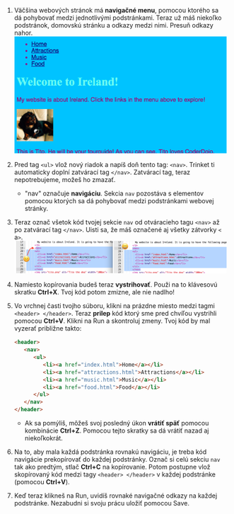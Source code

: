 1. Väčšina webových stránok má **navigačné menu**, pomocou ktorého sa dá pohybovať medzi jednotlivými podstránkami. Teraz už máš niekoľko podstránok, domovskú stránku a odkazy medzi nimi. Presuň odkazy nahor. ![](assets/egNavLinksAtTop.png)

2. Pred tag `<ul>` vlož nový riadok a napíš doň tento tag: `<nav>`. Trinket ti automaticky doplní zatvárací tag `</nav>`. Zatvárací tag, teraz nepotrebujeme, možeš ho zmazať.
   * "nav" označuje **navigáciu**. Sekcia `nav` pozostáva s elementov pomocou ktorých sa dá pohybovať medzi podstránkami webovej stránky.
   
4. Teraz označ všetok kód tvojej sekcie `nav` od otváracieho tagu `<nav>` až po zatvárací tag `</nav>`. Uisti sa, že máš označené aj všetky zátvorky `<` a`>`. ![](assets/SelectTextYayWhoops.png)

5. Namiesto kopírovania budeš teraz **vystrihovať**. Použi na to klávesovú skratku **Ctrl+X**. Tvoj kód potom zmizne, ale nie nadlho!

6. Vo vrchnej časti tvojho súboru, klikni na prázdne miesto medzi tagmi `<header> </header>`. Teraz **prilep** kód ktorý sme pred chvíľou vystrihli pomocou **Ctrl+V**. Klikni na Run a skontroluj zmeny. Tvoj kód by mal vyzerať približne takto:

   ```html
   <header>
      <nav>
         <ul>
            <li><a href="index.html">Home</a></li>
            <li><a href="attractions.html">Attractions</a></li>
            <li><a href="music.html">Music</a></li>
            <li><a href="food.html">Food</a></li>
         </ul>
      </nav>
   </header>
   ```
   * Ak sa pomýliš, môžeš svoj posledný úkon **vrátiť späť** pomocou kombinácie **Ctrl+Z**. Pomocou tejto skratky sa dá vrátiť nazad aj niekoľkokrát.
   
7. Na to, aby mala každá podstránka rovnakú navigáciu, je treba kód navigácie prekopírovať do každej podstránky. Označ si celú sekciu `nav` tak ako predtým, stlač **Ctrl+C** na kopírovanie. Potom postupne vlož skopírovaný kód medzi tagy `<header> </header>` v každej podstránke (pomocou **Ctrl+V**).

8. Keď teraz klikneš na Run, uvidíš rovnaké navigačné odkazy na každej podstránke. Nezabudni si svoju prácu uložiť pomocou Save.